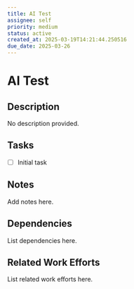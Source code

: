 ```yaml
---
title: AI Test
assignee: self
priority: medium
status: active
created_at: 2025-03-19T14:21:44.250516
due_date: 2025-03-26
---
```


# AI Test

## Description
No description provided.

## Tasks
- [ ] Initial task

## Notes
Add notes here.

## Dependencies
List dependencies here.

## Related Work Efforts
List related work efforts here.